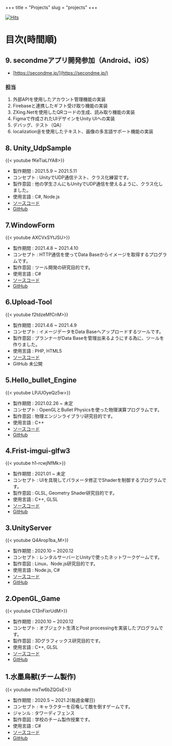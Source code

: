 +++
title = "Projects"
slug = "projects"
+++

[![Hits](https://hits.seeyoufarm.com/api/count/incr/badge.svg?url=https%3A%2F%2Fcongibab.github.io%2Fportfolio%2F&count_bg=%2379C83D&title_bg=%23555555&icon=&icon_color=%23E7E7E7&title=hits&edge_flat=false)](https://hits.seeyoufarm.com)

# 目次(時間順)

## 9. secondmeアプリ開発参加（Android、iOS）
* [https://secondme.jp/](https://secondme.jp/)

### 担当
1. 外部APIを使用したアカウント管理機能の実装
2. Firebaseと連携したギフト受け取り機能の実装
3. ZXing.Netを使用したQRコードの生成、読み取り機能の実装
4. Figmaで作成されたUIデザインをUnity UIへの実装
5. デバッグ、テスト（QA）
6. localization을を使用したテキスト、画像の多言語サポート機能の実装

## 8. Unity_UdpSample
{{< youtube fKeTiaLIYA8>}}

* 製作期間 : 2021.5.9 ~ 2021.5.11
* コンセプト : UnityでUDP通信テスト、クラス化練習です。
* 製作意図 : 他の学生さんにもUnityでUDP通信を使えるように、クラス化しました。
* 使用言語 : C#, Node.js
* [ソースコード](./Unity_UdpSample.md)  
* [GitHub](https://github.com/congibab/Unity_UdpSample)


## 7.WindowForm
{{< youtube AXCVxSYtJSU>}}

* 製作期間 : 2021.4.8 ~ 2021.4.10
* コンセプト : HTTP通信を使ってData Baseからイメージを取得するプログラムです。
* 製作意図 : ツール開発の研究目的です。  
* 使用言語 : C#  
* [ソースコード](./WindowForm.md)  
* [GitHub](https://github.com/congibab/HelloWindowForm)

## 6.Upload-Tool
{{< youtube f2tdzeMfCnM>}}

* 製作期間 : 2021.4.6 ~ 2021.4.9
* コンセプト : イメージデータをData Baseへアップロードするツールです。
* 製作意図 : プランナーがData Baseを管理出来るようにする為に、ツールを作りました。
* 使用言語 : PHP, HTML5  
* [ソースコード](./Upload-Tool.md)  
* GitHub 未公開

## 5.Hello_bullet_Engine
{{< youtube LPJUOyeQz5w>}}

* 製作期間 : 2021.02.26 ~ 未定
* コンセプト : OpenGLとBullet Physicsを使った物理演算プログラムです。
* 製作意図 : 物理エンジンライブラリ研究目的です。  
* 使用言語 : C++  
* [ソースコード](./Hello_bullet_Engine.md)  
* [GitHub](https://github.com/congibab/Hello_Bullet_Engine)

## 4.Frist-imgui-glfw3
{{< youtube h1-rcwjNfMk>}}

* 製作期間 : 2021.01 ~ 未定
* コンセプト : UIを具現してパラメータ修正でShaderを制御するプログラムです。
* 製作意図 : GLSL, Geometry Shader研究目的です。  
* 使用言語 : C++, GLSL  
* [ソースコード](./Frist-imgui-glfw3.md)  
* [GitHub](https://github.com/congibab/Frist-imgui-glfw3)

## 3.UnityServer
{{< youtube Q4Arop1ba_M>}}

* 製作期間 : 2020.10 ~ 2020.12
* コンセプト : レンタルサーバーとUnityで使ったネットワークゲームです。  
* 製作意図 : Linux、Node.js研究目的です。
* 使用言語 : Node.js, C#  
* [ソースコード](./UnityServer.md)  
* [GitHub](https://github.com/congibab/UnityServer)

## 2.OpenGL_Game
{{< youtube C13nFixrUdM>}}

* 製作期間 : 2020.10 ~ 2020.12
* コンセプト : オブジェクト生清とPost processingを実装したプログラムです。
* 製作意図 : 3Dグラフィックス研究目的です。  
* 使用言語 : C++, GLSL  
* [ソースコード](./OpenGL_Game.md)
* [GitHub](https://github.com/congibab/OpenGL_Game)

## 1.水墨鳥獣(チーム製作)
{{< youtube mxTw6bZQGsE>}}

* 製作期間 : 2020.5 ~ 2021.2(毎週金曜日)
* コンセプト : キャラクターを召喚して敵を倒すゲームです。
* ジャンル : タワーディフェンス
* 製作意図 : 学校のチーム製作授業です。
* 使用言語 : C#  
* [ソースコード](./RabbitFrog.md)  
* [GitHub](https://github.com/kumamoooooon0202/RabbitFrog.git)










